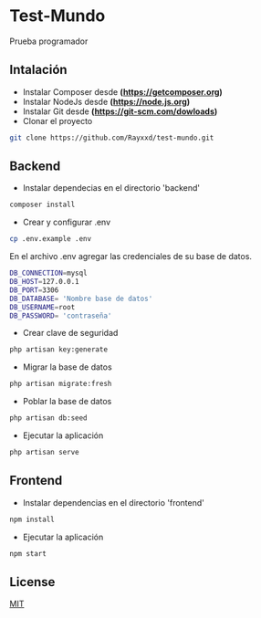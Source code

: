 # Test-Mundo
Prueba programador 

## Intalación

- Instalar Composer desde **(https://getcomposer.org)**
- Instalar NodeJs desde **(https://node.js.org)**
- Instalar Git desde **(https://git-scm.com/dowloads)**
- Clonar el proyecto

```bash
git clone https://github.com/Rayxxd/test-mundo.git
```

## Backend

- Instalar dependecias en el directorio 'backend'
```bash
composer install
```
- Crear y configurar .env
```bash
cp .env.example .env
```
En el archivo .env agregar las credenciales de su base de datos.
```bash
DB_CONNECTION=mysql
DB_HOST=127.0.0.1
DB_PORT=3306
DB_DATABASE= 'Nombre base de datos'
DB_USERNAME=root
DB_PASSWORD= 'contraseña'
```
- Crear clave de seguridad
```bash
php artisan key:generate
```
- Migrar la base de datos  
```bash
php artisan migrate:fresh
```
- Poblar la base de datos
```bash
php artisan db:seed
```
- Ejecutar la aplicación
```bash
php artisan serve
```
## Frontend
- Instalar dependencias en el directorio 'frontend'
```bash
npm install
```
- Ejecutar la aplicación
```bash
npm start
```
## License
[MIT](https://choosealicense.com/licenses/mit/)
